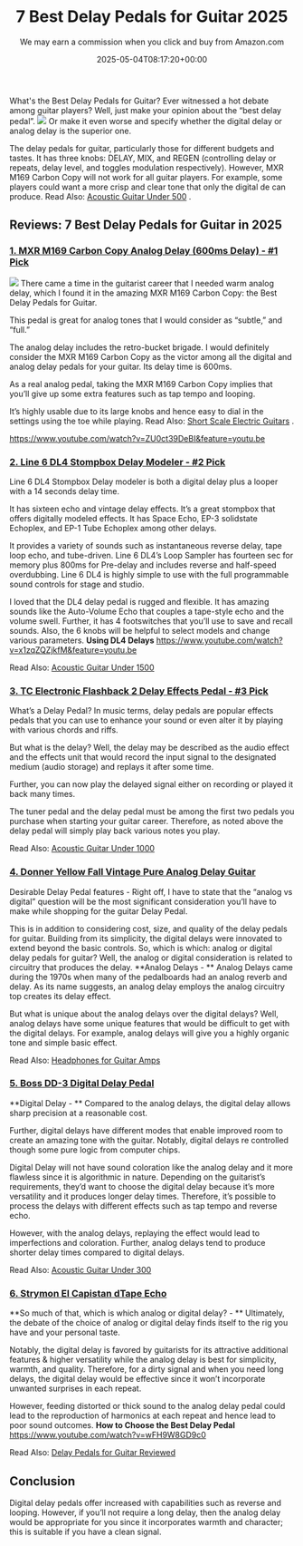 ﻿---
author: We may earn a commission when you click and buy from Amazon.com
layout: post
title: 7 Best Delay Pedals for Guitar 2025
date: '2025-05-04T08:17:20+00:00'
categories:
- Guitar
tags: []
slug: /best-delay-pedals-for-guitar/
lastmod: 2025-05-07T12:21:23+03:00
---

What's the Best Delay Pedals for Guitar? Ever witnessed a hot debate among guitar players? Well, just make your opinion about the “best delay pedal”.
![](/assets/img/img/)
Or make it even worse and specify whether the digital delay or analog delay is the superior one.

The delay pedals for guitar, particularly those for different budgets and tastes. It has three knobs: DELAY,
MIX, and REGEN (controlling delay or repeats, delay level, and toggles modulation respectively).
However, MXR M169 Carbon Copy will not work for all guitar players. For example, some players could want a more crisp and clear tone that only the digital de can produce. Read Also:
[Acoustic Guitar Under 500](https://pestpolicy.com/best-acoustic-guitar-under-500/)
.
## Reviews: 7 Best Delay Pedals for Guitar in 2025
### [1. MXR M169 Carbon Copy Analog Delay (600ms Delay) - #1 Pick](https://www.amazon.com/dp/B0016ZZKJO/?tag=p-policy-20)
![](/assets/img/e/ir)
There came a time in the guitarist career that I needed warm analog delay, which I found it in the amazing MXR M169 Carbon Copy: the Best Delay Pedals for Guitar.

This pedal is great for analog tones that I would consider as “subtle,” and “full.”

The analog delay includes the retro-bucket brigade. I would definitely consider the MXR M169 Carbon Copy as the victor among all the digital and analog delay pedals for your guitar. Its delay time is 600ms.

As a real analog pedal, taking the MXR M169 Carbon Copy implies that you’ll give up some extra features such as tap tempo and looping.

It’s highly usable due to its large knobs and hence easy to dial in the settings using the toe while playing. Read Also:
[Short Scale Electric Guitars](https://pestpolicy.com/best-short-scale-electric-guitars/)
.

https://www.youtube.com/watch?v=ZU0ct39DeBI&feature=youtu.be
### [2. Line 6 DL4 Stompbox Delay Modeler - #2 Pick](https://www.amazon.com/dp/B0002CZVKK/?tag=p-policy-20)
Line 6 DL4 Stompbox Delay modeler is both a digital delay plus a looper with a 14 seconds delay time.

It has sixteen echo and vintage delay effects. It’s a great stompbox that offers digitally modeled effects. It has Space Echo, EP-3 solidstate Echoplex, and EP-1 Tube Echoplex among other delays.

It provides a variety of sounds such as instantaneous reverse delay, tape loop echo, and tube-driven. Line 6 DL4’s Loop Sampler has fourteen sec for memory plus 800ms for Pre-delay and includes reverse and half-speed overdubbing. Line 6 DL4 is highly simple to use with the full programmable sound controls for stage and studio.

I loved that the DL4 delay pedal is rugged and flexible. It has amazing sounds like the Auto-Volume Echo that couples a tape-style echo and the volume swell. Further, it has 4 footswitches that you’ll use to save and recall sounds. Also, the 6 knobs will be helpful to select models and change various parameters.
**Using DL4 Delays**
https://www.youtube.com/watch?v=x1zqZQZjkfM&feature=youtu.be

Read Also:
[Acoustic Guitar Under 1500](https://pestpolicy.com/best-acoustic-guitar-under-1500/)
### [3. TC Electronic Flashback 2 Delay Effects Pedal - #3 Pick](https://www.amazon.com/dp/B06Y42MJ4N/?tag=p-policy-20)
What’s a Delay Pedal? In music terms, delay pedals are popular effects pedals that you can use to enhance your sound or even alter it by playing with various chords and riffs.

But what is the delay? Well, the delay may be described as the audio effect and the effects unit that would record the input signal to the designated medium (audio storage) and replays it after some time.

Further, you can now play the delayed signal either on recording or played it back many times.

The tuner pedal and the delay pedal must be among the first two pedals you purchase when starting your guitar career. Therefore, as noted above the delay pedal will simply play back various notes you play.

Read Also:
[Acoustic Guitar Under 1000](https://pestpolicy.com/best-acoustic-guitar-under-1000/)
### [4. Donner Yellow Fall Vintage Pure Analog Delay Guitar](https://www.amazon.com/dp/B00GRRN2RI/?tag=p-policy-20)
Desirable Delay Pedal features - Right off, I have to state that the “analog vs digital” question will be the most significant consideration you’ll have to make while shopping for the guitar Delay Pedal.

This is in addition to considering cost, size, and quality of the delay pedals for guitar. Building from its simplicity, the digital delays were innovated to extend beyond the basic controls.
So, which is which: analog or digital delay pedals for guitar? Well, the analog or digital consideration is related to circuitry that produces the delay.
**Analog Delays - **
Analog Delays came during the 1970s when many of the pedalboards had an analog reverb and delay. As its name suggests, an analog delay employs the analog circuitry top creates its delay effect.

But what is unique about the analog delays over the digital delays? Well, analog delays have some unique features that would be difficult to get with the digital delays. For example, analog delays will give you a highly organic tone and simple basic effect.

Read Also:
[Headphones for Guitar Amps](https://pestpolicy.com/best-headphones-for-guitar-amps/)
### [5. Boss DD-3 Digital Delay Pedal](https://www.amazon.com/dp/B000EMPR1G/?tag=p-policy-20)
**Digital Delay - **
Compared to the analog delays, the digital delay allows sharp precision at a reasonable cost.

Further, digital delays have different modes that enable improved room to create an amazing tone with the guitar. Notably, digital delays re controlled though some pure logic from computer chips.

Digital Delay will not have sound coloration like the analog delay and it more flawless since it is algorithmic in nature. Depending on the guitarist’s requirements, they’d want to choose the digital delay because it’s more versatility and it produces longer delay times. Therefore, it’s possible to process the delays with different effects such as tap tempo and reverse echo.

However, with the analog delays, replaying the effect would lead to imperfections and coloration. Further, analog delays tend to produce shorter delay times compared to digital delays.

Read Also:
[Acoustic Guitar Under 300](https://pestpolicy.com/best-acoustic-guitar-under-300/)
### [6. Strymon El Capistan dTape Echo](https://www.amazon.com/dp/B0040CDQVO/?tag=p-policy-20)
**So much of that, which is which analog or digital delay? - **
Ultimately, the debate of the choice of analog or digital delay finds itself to the rig you have and your personal taste.

Notably, the digital delay is favored by guitarists for its
attractive additional features & higher versatility while the analog delay is best for simplicity, warmth, and quality.
Therefore, for a dirty signal and when you need long delays, the digital delay would be effective since it won’t incorporate unwanted surprises in each repeat.

However, feeding distorted or thick sound to the analog delay pedal could lead to the reproduction of harmonics at each repeat and hence lead to poor sound outcomes.
**How to Choose the Best Delay Pedal**
https://www.youtube.com/watch?v=wFH9W8GD9c0

Read Also:
[Delay Pedals for Guitar Reviewed](https://pestpolicy.com/best-delay-pedals-for-guitar/)
## Conclusion
Digital delay pedals offer increased with capabilities such as reverse and looping. However, if you’ll not require a long delay, then the analog delay would be appropriate for you since it incorporates warmth and character; this is suitable if you have a clean signal.